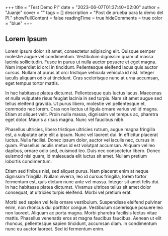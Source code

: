 +++
title = "Test Demo PI"
date = "2023-06-07T01:37:40+02:00"
author = "Juanje"
cover = ""
tags = []
description = "Post de prueba para la demo del PI."
showFullContent = false
readingTime = true
hideComments = true
color = "blue"
+++

## **Lorem Ipsum**

Lorem ipsum dolor sit amet, consectetur adipiscing elit. Quisque semper molestie augue vel condimentum. Vestibulum dignissim quam ut massa lacinia sollicitudin. Fusce in purus ut nulla auctor posuere et eget magna. Nam imperdiet id orci in tincidunt. Pellentesque eleifend lacus quis auctor cursus. Nullam at purus at orci tristique vehicula vehicula id nisl. Integer iaculis aliquam odio at tincidunt. Cras scelerisque nunc at urna accumsan, eget tempus tortor mattis.

In hac habitasse platea dictumst. Pellentesque quis luctus lacus. Maecenas et nulla vulputate risus feugiat lacinia in sed turpis. Nam sit amet augue sed tellus eleifend gravida. Ut purus libero, molestie vel pellentesque et, commodo nec lorem. Cras non lectus ut ligula ornare varius vel id magna. Etiam at aliquet velit. Proin nulla massa, dignissim vel tempus ac, pharetra eget dolor. Mauris a risus magna. Nunc vel faucibus nibh.

Phasellus ultricies, libero tristique ultricies rutrum, augue magna fringilla est, a vulputate ante elit a ipsum. Nunc vel laoreet dui. In efficitur placerat luctus. Nulla facilisi. Donec ipsum dolor, auctor vel iaculis nec, cursus in quam. Phasellus iaculis metus id est volutpat accumsan. Aliquam vel leo dapibus, ornare odio sed, euismod leo. Duis nec consectetur libero. Donec euismod nisl quam, id malesuada elit luctus sit amet. Nullam pretium lobortis condimentum.

Etiam sed finibus nisl, sed aliquet purus. Nam placerat enim at neque dignissim fringilla. Nullam viverra, leo id cursus fringilla, lorem tortor fermentum est, quis dictum nunc ante vel massa. Integer sit amet felis dui. In hac habitasse platea dictumst. Vivamus ultrices tellus sit amet dolor consequat, at ultricies turpis eleifend. Morbi vel pretium erat.

Morbi sed sapien vel felis ornare vestibulum. Suspendisse eleifend pulvinar enim, non rhoncus dui porttitor congue. Vestibulum scelerisque posuere leo non laoreet. Aliquam ac porta magna. Morbi pharetra facilisis lectus vitae mattis. Phasellus venenatis eros at magna faucibus faucibus. Aenean ut elit rhoncus, pellentesque sapien tincidunt, accumsan diam. In condimentum nunc eu auctor laoreet. Sed id fermentum enim.
